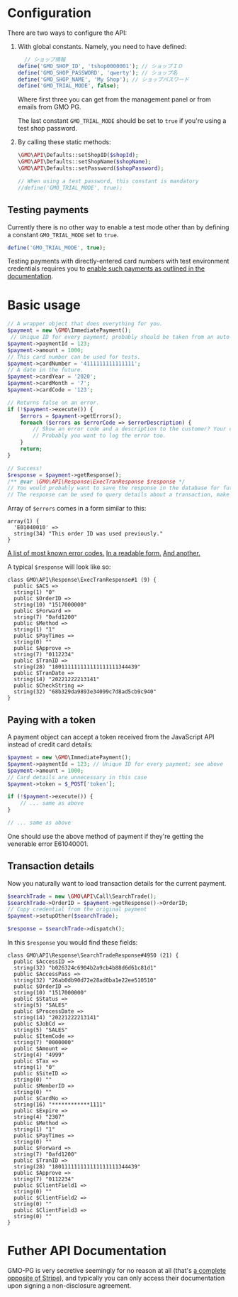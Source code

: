 # Configuration

There are two ways to configure the API:

1. With global constants. Namely, you need to have defined:

	```php
	  // ショップ情報
	define('GMO_SHOP_ID', 'tshop0000001'); // ショップＩＤ
	define('GMO_SHOP_PASSWORD', 'qwerty'); // ショップ名
	define('GMO_SHOP_NAME', 'My Shop'); // ショップパスワード
	define('GMO_TRIAL_MODE', false);
    ```
    Where first three you can get from the management panel or from emails from GMO PG.
    
    The last constant `GMO_TRIAL_MODE` should be set to `true` if you're using a test shop password. 

2. By calling these static methods:

	```php
	\GMO\API\Defaults::setShopID($shopId);
	\GMO\API\Defaults::setShopName($shopName);
	\GMO\API\Defaults::setPassword($shopPassword);
	
	// When using a test password, this constant is mandatory
	//define('GMO_TRIAL_MODE', true);
	```

## Testing payments

Currently there is no other way to enable a test mode other than by defining a constant `GMO_TRIAL_MODE` set to `true`.

```php
define('GMO_TRIAL_MODE', true);
```
Testing payments with directly-entered card numbers with test environment credentials requires you to [enable such payments as outlined in the documentation](https://faq.gmo-pg.com/service/Detail.aspx?id=2043&page=0&listNo=0&category=0).

# Basic usage

```php
// A wrapper object that does everything for you.
$payment = new \GMO\ImmediatePayment();
 // Unique ID for every payment; probably should be taken from an auto-increment field from the database.
$payment->paymentId = 123;
$payment->amount = 1000;
// This card number can be used for tests.
$payment->cardNumber = '4111111111111111';
// A date in the future.
$payment->cardYear = '2020';
$payment->cardMonth = '7';
$payment->cardCode = '123';

// Returns false on an error.
if (!$payment->execute()) {
	$errors = $payment->getErrors();
	foreach ($errors as $errorCode => $errorDescription) {
        // Show an error code and a description to the customer? Your choice.
        // Probably you want to log the error too.
	}
	return;
}

// Success!
$response = $payment->getResponse();
/** @var \GMO\API\Response\ExecTranResponse $response */
// You would probably want to save the response in the database for future reference.
// The response can be used to query details about a transaction, make refunds and so on.

```

Array of `$errors` comes in a form similar to this:

	array(1) {
	  'E01040010' =>
	  string(34) "This order ID was used previously."
	}

[A list of most known error codes.](https://faq.gmo-pg.com/service/Detail.aspx?id=480&printMode=1) [In a readable form.](https://github.com/fumikito/Literally-WordPress/blob/master/class/payment/gmo_error_handler.php) [And another.](https://github.com/everright/gmo-pg-php/blob/master/src/GMO/Payment/Consts.php)

A typical `$response` will look like so:
       
	class GMO\API\Response\ExecTranResponse#1 (9) {
	  public $ACS =>
	  string(1) "0"
	  public $OrderID =>
	  string(10) "1517000000"
	  public $Forward =>
	  string(7) "0afd1200"
	  public $Method =>
	  string(1) "1"
	  public $PayTimes =>
	  string(0) ""
	  public $Approve =>
	  string(7) "0112234"
	  public $TranID =>
	  string(28) "180111111111111111111344439"
	  public $TranDate =>
	  string(14) "20221222213141"
	  public $CheckString =>
	  string(32) "68b329da9893e34099c7d8ad5cb9c940"
	}


## Paying with a token

A payment object can accept a token received from the JavaScript API instead of credit card details:

```php
$payment = new \GMO\ImmediatePayment();
$payment->paymentId = 123; // Unique ID for every payment; see above
$payment->amount = 1000;
// Card details are unnecessary in this case
$payment->token = $_POST['token'];

if (!$payment->execute()) {
    // ... same as above
}

// ... same as above
```

One should use the above method of payment if they're getting the venerable error E61040001.

## Transaction details

Now you naturally want to load transaction details for the current payment. 

```php
$searchTrade = new \GMO\API\Call\SearchTrade();
$searchTrade->OrderID = $payment->getResponse()->OrderID;
// Copy credential from the original payment
$payment->setupOther($searchTrade);

$response = $searchTrade->dispatch();
```

In this `$response` you would find these fields:

	class GMO\API\Response\SearchTradeResponse#4950 (21) {
	  public $AccessID =>
	  string(32) "b026324c6904b2a9cb4b88d6d61c81d1"
	  public $AccessPass =>
	  string(32) "26ab0db90d72e28ad0ba1e22ee510510"
	  public $OrderID =>
	  string(10) "1517000000"
	  public $Status =>
	  string(5) "SALES"
	  public $ProcessDate =>
	  string(14) "20221222213141"
	  public $JobCd =>
	  string(5) "SALES"
	  public $ItemCode =>
	  string(7) "0000000"
	  public $Amount =>
	  string(4) "4999"
	  public $Tax =>
	  string(1) "0"
	  public $SiteID =>
	  string(0) ""
	  public $MemberID =>
	  string(0) ""
	  public $CardNo =>
	  string(16) "************1111"
	  public $Expire =>
	  string(4) "2307"
	  public $Method =>
	  string(1) "1"
	  public $PayTimes =>
	  string(0) ""
	  public $Forward =>
	  string(7) "0afd1200"
	  public $TranID =>
	  string(28) "180111111111111111111344439"
	  public $Approve =>
	  string(7) "0112234"
	  public $ClientField1 =>
	  string(0) ""
	  public $ClientField2 =>
	  string(0) ""
	  public $ClientField3 =>
	  string(0) ""
	}

# Futher API Documentation

GMO-PG is very secretive seemingly for no reason at all (that's [a complete opposite of Stripe](https://stripe.com/docs)), and typically you can only access their documentation upon signing a non-disclosure agreement.
